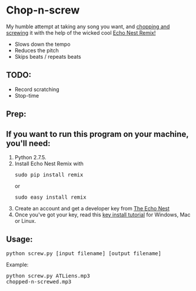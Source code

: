 # Chop-n-screw
My humble attempt at taking any song you want, and [chopping and screwing](http://en.wikipedia.org/wiki/Chopped_and_screwed) it with the help of the wicked cool [Echo Nest Remix!](http://echonest.github.io/remix/)
- Slows down the tempo
- Reduces the pitch
- Skips beats / repeats beats

TODO:
-----
- Record scratching
- Stop-time

Prep:
-----
If you want to run this program on your machine, you'll need:
--
1. Python 2.7.5.
2. Install Echo Nest Remix with <pre>sudo pip install remix</pre> or <pre>sudo easy_install remix</pre>
3. Create an account and get a developer key from [The Echo Nest](http://developer.echonest.com/raw_tutorials/register.html)
4. Once you've got your key, read this [key install tutorial](https://echonest.github.io/remix/keysetup.html) for Windows, Mac or Linux.

Usage:
------
<pre>python screw.py [input_filename] [output_filename]</pre>

Example: <pre>python screw.py ATLiens.mp3 chopped-n-screwed.mp3</pre>
